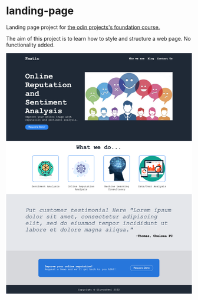 # landing-page

Landing page project for [the odin projects's foundation course.](https://www.theodinproject.com/lessons/foundations-landing-page)

The aim of this project is to learn how to style and structure a web page. No functionality added.

![](./img/outlook.png "final outlook of the page")
